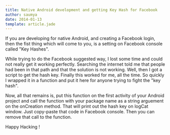 ```yaml
---
title: Native Android development and getting Key Hash for Facebook
author: saumya
date: 2014-01-13
template: article.jade
---
```



If you are developing for native Android, and creating a Facebook login, then the fist thing which will come to you, is a setting on Facebook console called "Key Hashes".

<span class="more">

While trying to do the Facebook suggested way, I lost some time and could not really get it working perfectly. Searching the internet told me that people had been in that path and that the solution is not working. Well, then I got a script to get the hash key. Finally this worked for me, all the time. So quickly I wrapped it in a function and put it here for anyone trying to fight the "key hash".    

<script src="https://gist.github.com/saumya/8399013.js"></script>    

Now, all that remains is, put this function on the first activity of your Android project and call the function with your package name as a string arguement on the onCreation method. That will print out the hash key on logCat window. Just copy-paste that code in Facebook console. Then you can remove that call to the function.    

Happy Hacking ! 


